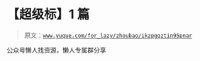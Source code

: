 # 【超级标】1 篇

> 原文：[`www.yuque.com/for_lazy/zhoubao/ikzpgqztin95pnar`](https://www.yuque.com/for_lazy/zhoubao/ikzpgqztin95pnar)

公众号懒人找资源，懒人专属群分享